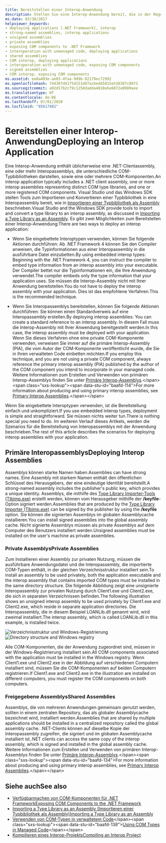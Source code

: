 ```yaml
---
title: Bereitstellen einer Interop-Anwendung
description: Stellen Sie eine Interop-Anwendung bereit, die in der Regel über eine .NET-Clientassembly, Interopassemblys verschiedener COM-Typbibliotheken und registrierte COM-Komponenten verfügt.
ms.date: 03/30/2017
helpviewer_keywords:
- deploying applications [.NET Framework], interop
- strong-named assemblies, interop applications
- unsigned assemblies
- private assemblies
- exposing COM components to .NET Framework
- interoperation with unmanaged code, deploying applications
- shared assemblies
- COM interop, deploying applications
- interoperation with unmanaged code, exposing COM components
- signed assemblies
- COM interop, exposing COM components
ms.assetid: ea8a403e-ae03-4faa-9d9b-02179ec72992
ms.openlocfilehash: 744307d4175d151d07acbedd5815e538307c8973
ms.sourcegitcommit: e02d17b2cf9c1258dadda4810a5e6072a0089aee
ms.translationtype: HT
ms.contentlocale: de-DE
ms.lasthandoff: 07/01/2020
ms.locfileid: "85617482"
---
```

# <a name="deploying-an-interop-application"></a><span data-ttu-id="baafd-103">Bereitstellen einer Interop-Anwendung</span><span class="sxs-lookup"><span data-stu-id="baafd-103">Deploying an Interop Application</span></span>
<span data-ttu-id="baafd-104">Eine Interop-Anwendung enthält üblicherweise eine .NET-Clientassembly, eine oder mehr Interopassemblys, die unterschiedliche COM-Typbibliotheken darstellen, sowie eine oder mehrere COM-Komponenten.</span><span class="sxs-lookup"><span data-stu-id="baafd-104">An interop application typically includes a .NET client assembly, one or more interop assemblies representing distinct COM type libraries, and one or more registered COM components.</span></span> <span data-ttu-id="baafd-105">Visual Studio und das Windows SDK stellen Tools zum Importieren und Konvertieren einer Typbibliothek in eine Interopassembly bereit, wie in [Importieren einer Typbibliothek als Assembly](importing-a-type-library-as-an-assembly.md) beschrieben.</span><span class="sxs-lookup"><span data-stu-id="baafd-105">Visual Studio and the Windows SDK provide tools to import and convert a type library to an interop assembly, as discussed in [Importing a Type Library as an Assembly](importing-a-type-library-as-an-assembly.md).</span></span> <span data-ttu-id="baafd-106">Es gibt zwei Möglichkeiten zum Bereitstellen einer Interop-Anwendung:</span><span class="sxs-lookup"><span data-stu-id="baafd-106">There are two ways to deploy an interop application:</span></span>  
  
- <span data-ttu-id="baafd-107">Wenn Sie eingebettete Interoptypen verwenden, können Sie folgende Aktionen durchführen: Ab .NET Framework 4 können Sie den Compiler anweisen, die Typinformationen aus einer Interopassembly in die ausführbare Datei einzubetten.</span><span class="sxs-lookup"><span data-stu-id="baafd-107">By using embedded interop types: Beginning with the .NET Framework 4, you can instruct the compiler to embed type information from an interop assembly into your executable.</span></span> <span data-ttu-id="baafd-108">Der Compiler bettet nur die Typinformationen ein, die Ihre Anwendung verwendet.</span><span class="sxs-lookup"><span data-stu-id="baafd-108">The compiler embeds only the type information that your application uses.</span></span> <span data-ttu-id="baafd-109">Sie müssen die Interop-Assembly nicht mit Ihrer Anwendung bereitstellen.</span><span class="sxs-lookup"><span data-stu-id="baafd-109">You do not have to deploy the interop assembly with your application.</span></span> <span data-ttu-id="baafd-110">Dies ist das empfohlene Verfahren.</span><span class="sxs-lookup"><span data-stu-id="baafd-110">This is the recommended technique.</span></span>  
  
- <span data-ttu-id="baafd-111">Wenn Sie Interopassemblys bereitstellen, können Sie folgende Aktionen durchführen: Sie können einen Standardverweis auf eine Interopassembly erstellen.</span><span class="sxs-lookup"><span data-stu-id="baafd-111">By deploying interop assemblies: You can create a standard reference to an interop assembly.</span></span> <span data-ttu-id="baafd-112">In diesem Fall muss die Interop-Assembly mit Ihrer Anwendung bereitgestellt werden.</span><span class="sxs-lookup"><span data-stu-id="baafd-112">In this case, the interop assembly must be deployed with your application.</span></span> <span data-ttu-id="baafd-113">Wenn Sie dieses Verfahren ohne eine private COM-Komponente verwenden, verweisen Sie immer auf die primäre Interop-Assembly (PIA), die vom Autor der COM-Komponente veröffentlicht wurde, die Sie in Ihren verwalteten Code einbetten möchten.</span><span class="sxs-lookup"><span data-stu-id="baafd-113">If you employ this technique, and you are not using a private COM component, always reference the primary interop assembly (PIA) published by the author of the COM component you intend to incorporate in your managed code.</span></span> <span data-ttu-id="baafd-114">Weitere Informationen zum Erstellen und Verwenden von primären Interop-Assemblys finden Sie unter [Primäre Interop-Assemblys](https://docs.microsoft.com/previous-versions/dotnet/netframework-4.0/aax7sdch(v=vs.100)).</span><span class="sxs-lookup"><span data-stu-id="baafd-114">For more information about producing and using primary interop assemblies, see [Primary Interop Assemblies](https://docs.microsoft.com/previous-versions/dotnet/netframework-4.0/aax7sdch(v=vs.100)).</span></span>  
  
 <span data-ttu-id="baafd-115">Wenn Sie eingebettete Interoptypen verwenden, ist die Bereitstellung einfach und unkompliziert.</span><span class="sxs-lookup"><span data-stu-id="baafd-115">If you use embedded interop types, deployment is simple and straightforward.</span></span> <span data-ttu-id="baafd-116">Sie müssen nichts weiter tun.</span><span class="sxs-lookup"><span data-stu-id="baafd-116">There is nothing special you need to do.</span></span> <span data-ttu-id="baafd-117">Im weiteren Verlauf dieses Artikels, werden die Szenarios für die Bereitstellung von Interopassemblys mit der Anwendung beschrieben.</span><span class="sxs-lookup"><span data-stu-id="baafd-117">The rest of this article describes the scenarios for deploying interop assemblies with your application.</span></span>  
  
## <a name="deploying-interop-assemblies"></a><span data-ttu-id="baafd-118">Primäre Interopassemblys</span><span class="sxs-lookup"><span data-stu-id="baafd-118">Deploying Interop Assemblies</span></span>  
 <span data-ttu-id="baafd-119">Assemblys können starke Namen haben.</span><span class="sxs-lookup"><span data-stu-id="baafd-119">Assemblies can have strong names.</span></span> <span data-ttu-id="baafd-120">Eine Assembly mit starkem Namen enthält den öffentlichen Schlüssel des Herausgebers, der eine eindeutige Identität bereitstellt.</span><span class="sxs-lookup"><span data-stu-id="baafd-120">A strong-named assembly includes the publisher's public key, which provides a unique identity.</span></span> <span data-ttu-id="baafd-121">Assemblys, die mithilfe des [Type Library Importer-Tools (Tlbimp.exe)](../tools/tlbimp-exe-type-library-importer.md) erstellt werden, können vom Herausgeber mithilfe der **/keyfile**-Option signiert werden.</span><span class="sxs-lookup"><span data-stu-id="baafd-121">Assemblies that are produced by the [Type Library Importer (Tlbimp.exe)](../tools/tlbimp-exe-type-library-importer.md) can be signed by the publisher by using the **/keyfile** option.</span></span> <span data-ttu-id="baafd-122">Sie können die signierten Assemblys im globalen Assemblycache installieren.</span><span class="sxs-lookup"><span data-stu-id="baafd-122">You can install signed assemblies into the global assembly cache.</span></span> <span data-ttu-id="baafd-123">Nicht signierte Assemblys müssen als private Assemblys auf dem Computer des Benutzers installiert werden.</span><span class="sxs-lookup"><span data-stu-id="baafd-123">Unsigned assemblies must be installed on the user's machine as private assemblies.</span></span>  
  
### <a name="private-assemblies"></a><span data-ttu-id="baafd-124">Private Assemblys</span><span class="sxs-lookup"><span data-stu-id="baafd-124">Private Assemblies</span></span>  
 <span data-ttu-id="baafd-125">Zum Installieren einer Assembly zur privaten Nutzung, müssen die ausführbare Anwendungsdatei und die Interopassembly, die importierte COM-Typen enthält, in der gleichen Verzeichnisstruktur installiert sein.</span><span class="sxs-lookup"><span data-stu-id="baafd-125">To install an assembly to be used privately, both the application executable and the interop assembly that contains imported COM types must be installed in the same directory structure.</span></span> <span data-ttu-id="baafd-126">Die folgende Abbildung zeigt eine unsignierte Interopassembly zur privaten Nutzung durch Client1.exe und Client2.exe, die sich in separaten Verzeichnissen befinden.</span><span class="sxs-lookup"><span data-stu-id="baafd-126">The following illustration shows an unsigned interop assembly to be used privately by Client1.exe and Client2.exe, which reside in separate application directories.</span></span> <span data-ttu-id="baafd-127">Die Interopassembly, die in diesem Beispiel LOANLib.dll genannt wird, wird zweimal installiert.</span><span class="sxs-lookup"><span data-stu-id="baafd-127">The interop assembly, which is called LOANLib.dll in this example, is installed twice.</span></span>  
  
 <span data-ttu-id="baafd-128">![Verzeichnisstruktur und Windows-Registrierung](./media/deploying-an-interop-application/com-private-deployment.gif "Verzeichnisstruktur- und Registrierungseinträge für eine private Bereitstellung")</span><span class="sxs-lookup"><span data-stu-id="baafd-128">![Directory structure and Windows registry](./media/deploying-an-interop-application/com-private-deployment.gif "Directory structure and registry entries for a private deployment")</span></span>  
  
 <span data-ttu-id="baafd-129">Alle COM-Komponenten, die der Anwendung zugeordnet sind, müssen in der Windows-Registrierung installiert sein.</span><span class="sxs-lookup"><span data-stu-id="baafd-129">All COM components associated with the application must be installed in the Windows registry.</span></span> <span data-ttu-id="baafd-130">Wenn Client1.exe und Client2.exe in der Abbildung auf verschiedenen Computern installiert sind, müssen Sie die COM-Komponenten auf beiden Computern registrieren.</span><span class="sxs-lookup"><span data-stu-id="baafd-130">If Client1.exe and Client2.exe in the illustration are installed on different computers, you must register the COM components on both computers.</span></span>  
  
### <a name="shared-assemblies"></a><span data-ttu-id="baafd-131">Freigegebene Assemblys</span><span class="sxs-lookup"><span data-stu-id="baafd-131">Shared Assemblies</span></span>  
 <span data-ttu-id="baafd-132">Assemblys, die von mehreren Anwendungen gemeinsam genutzt werden, sollten in einem zentralen Repository, das als globaler Assemblycache bezeichnet wird, installiert werden.</span><span class="sxs-lookup"><span data-stu-id="baafd-132">Assemblies that are shared by multiple applications should be installed in a centralized repository called the global assembly cache.</span></span> <span data-ttu-id="baafd-133">.NET-Clients können auf dieselbe Kopie der Interopassembly zugreifen, die signiert und im globalen Assemblycache installiert ist.</span><span class="sxs-lookup"><span data-stu-id="baafd-133">.NET clients can access the same copy of the interop assembly, which is signed and installed in the global assembly cache.</span></span> <span data-ttu-id="baafd-134">Weitere Informationen zum Erstellen und Verwenden von primären Interop-Assemblys finden Sie unter [Primäre Interop-Assemblys](https://docs.microsoft.com/previous-versions/dotnet/netframework-4.0/aax7sdch(v=vs.100)).</span><span class="sxs-lookup"><span data-stu-id="baafd-134">For more information about producing and using primary interop assemblies, see [Primary Interop Assemblies](https://docs.microsoft.com/previous-versions/dotnet/netframework-4.0/aax7sdch(v=vs.100)).</span></span>  
  
## <a name="see-also"></a><span data-ttu-id="baafd-135">Siehe auch</span><span class="sxs-lookup"><span data-stu-id="baafd-135">See also</span></span>

- [<span data-ttu-id="baafd-136">Verfügbarmachen von COM-Komponenten für .NET Framework</span><span class="sxs-lookup"><span data-stu-id="baafd-136">Exposing COM Components to the .NET Framework</span></span>](exposing-com-components.md)
- [<span data-ttu-id="baafd-137">Importing a Type Library as an Assembly (Importieren einer Typbibliothek als Assembly)</span><span class="sxs-lookup"><span data-stu-id="baafd-137">Importing a Type Library as an Assembly</span></span>](importing-a-type-library-as-an-assembly.md)
- <span data-ttu-id="baafd-138">[Verwenden von COM-Typen in verwaltetem Code](https://docs.microsoft.com/previous-versions/dotnet/netframework-4.0/3y76b69k(v=vs.100))</span><span class="sxs-lookup"><span data-stu-id="baafd-138">[Using COM Types in Managed Code](https://docs.microsoft.com/previous-versions/dotnet/netframework-4.0/3y76b69k(v=vs.100))</span></span>
- [<span data-ttu-id="baafd-139">Kompilieren eines Interop-Projekts</span><span class="sxs-lookup"><span data-stu-id="baafd-139">Compiling an Interop Project</span></span>](compiling-an-interop-project.md)
